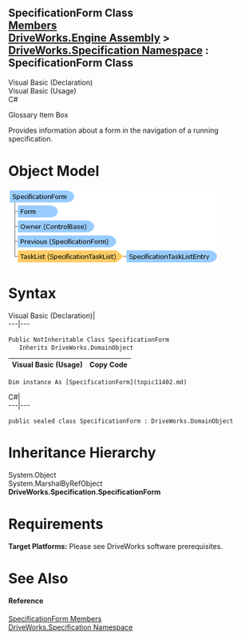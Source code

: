 SpecificationForm Class   
[Members](topic11403.md)   
[DriveWorks.Engine Assembly](topic2156.md) > [DriveWorks.Specification Namespace](topic10764.md) : SpecificationForm Class  
---  
  
Visual Basic (Declaration)    
Visual Basic (Usage)    
C# 

Glossary Item Box

Provides information about a form in the navigation of a running specification. 

# Object Model

![](dotnetdiagramimages/image579.png)

# Syntax

Visual Basic (Declaration)|   
---|---  
      
    
    Public NotInheritable Class SpecificationForm 
       Inherits DriveWorks.DomainObject  
  
Visual Basic (Usage)| Copy Code  
---|---  
      
    
    Dim instance As [SpecificationForm](topic11402.md)  
  
C#|   
---|---  
      
    
    public sealed class SpecificationForm : DriveWorks.DomainObject   
  
# Inheritance Hierarchy

System.Object  
System.MarshalByRefObject  
**DriveWorks.Specification.SpecificationForm**  


# Requirements

**Target Platforms:** Please see DriveWorks software prerequisites.

# See Also

#### Reference

[SpecificationForm Members](topic11403.md)   
[DriveWorks.Specification Namespace](topic10764.md)


